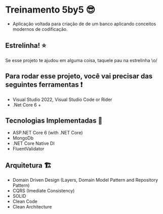 # Treinamento 5by5 :sunglasses:

- Aplicação voltada para criação de de um banco aplicando conceitos modernos de codificação.

## Estrelinha! :star:

Se esse projeto te ajudou em alguma coisa, taquele pau na estrelinha \o/

## Para rodar esse projeto, você vai precisar das seguintes ferramentas :exclamation:

- Visual Studio 2022, Visual Studio Code or Rider
- .Net Core 6 +

## Tecnologias Implementadas 🚧

- ASP.NET Core 6 (with .NET Core)
- MongoDb
- .NET Core Native DI
- FluentValidator

## Arquitetura 🏗️

- Domain Driven Design (Layers, Domain Model Pattern and Repository Pattern)
- CQRS (Imediate Consistency)
- SOLID
- Clean Code
- Clean Architecture
